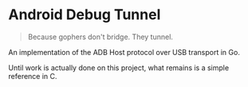 Android Debug Tunnel
======

> Because gophers don't bridge. They tunnel.

An implementation of the ADB Host protocol over USB transport in Go.

Until work is actually done on this project, what remains is a simple reference in C.
